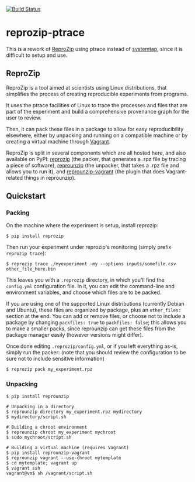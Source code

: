[![Build Status](https://travis-ci.org/remram44/reprozip-ptrace.svg?branch=master)](https://travis-ci.org/remram44/reprozip-ptrace)

reprozip-ptrace
===============

This is a rework of [ReproZip][fc] using ptrace instead of [systemtap][stap],
since it is difficult to setup and use.

ReproZip
--------

ReproZip is a tool aimed at scientists using Linux distributions, that
simplifies the process of creating reproducible experiments from programs.

It uses the ptrace facilities of Linux to trace the processes and files that
are part of the experiment and build a comprehensive provenance graph for the
user to review.

Then, it can pack these files in a package to allow for easy reproducibility
elsewhere, either by unpacking and running on a compatible machine or by
creating a virtual machine through [Vagrant][vagrant].

ReproZip is split in several components which are all hosted here, and also available on PyPI: [reprozip](https://pypi.python.org/pypi/reprozip) (the packer, that generates a .rpz file by tracing a piece of software), [reprounzip](https://pypi.python.org/pypi/reprounzip) (the unpacker, that takes a .rpz file and allows you to run it), and [reprounzip-vagrant](https://pypi.python.org/pypi/reprounzip-vagrant) (the plugin that does Vagrant-related things in reprounzip).

Quickstart
----------

### Packing

On the machine where the experiment is setup, install reprozip:

    $ pip install reprozip

Then run your experiment under reprozip's monitoring (simply prefix `reprozip trace`):

    $ reprozip trace ./myexperiment -my --options inputs/somefile.csv other_file_here.bin

This leaves you with a `.reprozip` directory, in which you'll find the `config.yml` configuration file. In it, you can edit the command-line and environment variables, and choose which files are to be packed.

If you are using one of the supported Linux distributions (currently Debian and Ubuntu), these files are organized by package, plus an `other_files:` section at the end. You can add or remove files, or choose not to include a package by changing `packfiles: true` to `packfiles: false`; this allows you to make a smaller packs, since reprounzip can get these files from the package manager easily (however versions might differ).

Once done editing `.reprozip/config.yml`, or if you left everything as-is, simply run the packer: (note that you should review the configuration to be sure not to include sensitive information)

    $ reprozip pack my_experiment.rpz

### Unpacking

    $ pip install reprounzip

    # Unpacking in a directory
    $ reprounzip directory my_experiment.rpz mydirectory
    $ mydirectory/script.sh

    # Building a chroot environment
    $ reprounzip chroot my_experiment mychroot
    $ sudo mychroot/script.sh

    # Building a virtual machine (requires Vagrant)
    $ pip install reprounzip-vagrant
    $ reprounzip vagrant --use-chroot mytemplate
    $ cd mytemplate; vagrant up
    $ vagrant ssh
    vagrant@vm$ sh /vagrant/script.sh

[fc]: https://github.com/fchirigati/reprozip
[stap]: https://sourceware.org/systemtap/
[vagrant]: http://www.vagrantup.com/
